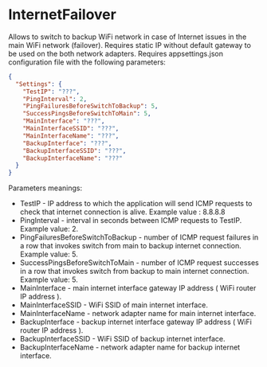 # InternetFailover

Allows to switch to backup WiFi network in case of Internet issues in the main WiFi network (failover).
Requires static IP without default gateway to be used on the both network adapters.
Requires appsettings.json configuration file with the following parameters:

```json
{
  "Settings": {
    "TestIP": "???",
    "PingInterval": 2,
    "PingFailuresBeforeSwitchToBackup": 5,
    "SuccessPingsBeforeSwitchToMain": 5,
    "MainInterface": "???",
    "MainInterfaceSSID": "???",
    "MainInterfaceName": "???",
    "BackupInterface": "???",
    "BackupInterfaceSSID": "???",
    "BackupInterfaceName": "???"
  }
}
```

Parameters meanings:

- TestIP - IP address to which the application will send ICMP requests to check that internet connection is alive. Example value : 8.8.8.8
- PingInterval - interval in seconds between ICMP requests to TestIP. Example value: 2.
- PingFailuresBeforeSwitchToBackup - number of ICMP request failures in a row that invokes switch from main to backup internet connection. Example value: 5.
- SuccessPingsBeforeSwitchToMain - number of ICMP request successes in a row that invokes switch from backup to main internet connection. Example value: 5.
- MainInterface - main internet interface gateway IP address ( WiFi router IP address ).
- MainInterfaceSSID - WiFi SSID of main internet interface.
- MainInterfaceName - network adapter name for main internet interface.
- BackupInterface - backup internet interface gateway IP address ( WiFi router IP address ).
- BackupInterfaceSSID - WiFi SSID of backup internet interface.
- BackupInterfaceName - network adapter name for backup internet interface.

